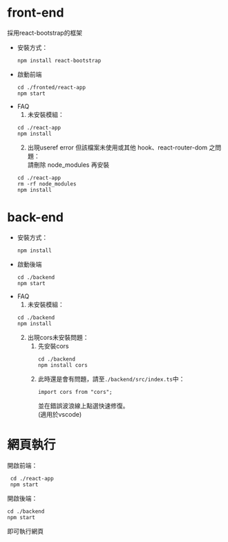 # front-end
採用react-bootstrap的框架  
- 安裝方式：
    ```
    npm install react-bootstrap
    ```
- 啟動前端
    ```
    cd ./fronted/react-app
    npm start
    ```
- FAQ   
  1. 未安裝模組：
    ```
    cd ./react-app
    npm install
    ```
  2. 出現useref error 但該檔案未使用或其他 hook、react-router-dom 之問題：  
    請刪除 node_modules 再安裝
    ```
    cd ./react-app
    rm -rf node_modules
    npm install
    ``` 
# back-end
- 安裝方式：
    ```
    npm install
    ```
- 啟動後端
    ```
    cd ./backend
    npm start
    ```
- FAQ   
  1. 未安裝模組：
    ```
    cd ./backend
    npm install
    ```
  2. 出現cors未安裝問題：
     1. 先安裝cors
        ```
        cd ./backend
        npm install cors
        ``` 
     2. 此時還是會有問題，請至`./backend/src/index.ts`中：
        ```
        import cors from "cors";
        ```
        並在錯誤波浪線上點選快速修復。  
        (適用於vscode)

# 網頁執行
開啟前端：
```
 cd ./react-app
 npm start
```
開啟後端：
```
cd ./backend
npm start
```
即可執行網頁